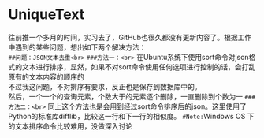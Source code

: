 # UniqueText
往前推一个多月的时间，实习去了，GitHub也很久都没有更新内容了。根据工作中遇到的某些问题，想出如下两个解决方法：<br>
`##问题：JSON文本去重<br>`
`###方法一：<br>`
在Ubuntu系统下使用sort命令对json格式的文本进行排序，显然，如果不对sort命令使用任何选项进行控制的话，会打乱原有的文本内容的顺序的<br>
不过我这问题，不对排序有要求，反正也是保存到数据库中的。<br>
然后，一个一个的查询元素，个数大于的元素逐个删除，一直删除到个数为一
`###方法二：<br>`
同上这个方法也是会用到经过sort命令排序后的json。这里使用了Python的标准库difflib，比较这一行和下一行的相似度。
`#Note:`Windows OS 下的文本排序命令比较难用，没做深入讨论
